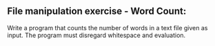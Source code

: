 ## File manipulation exercise - Word Count:

Write a program that counts the number of words in a text file given as input. The program
must disregard whitespace and evaluation.
